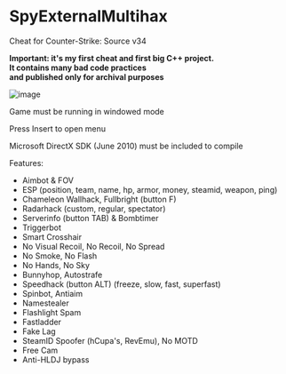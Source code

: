 # SpyExternalMultihax
Cheat for Counter-Strike: Source v34
 
 **Important: it's my first cheat and first big C++ project.<br>
 It contains many bad code practices <br>
 and published only for archival purposes**<br>
 
 ![image](https://i.imgur.com/cyUpebJ.png)
 
 Game must be running in windowed mode
 
 Press Insert to open menu
 
 Microsoft DirectX SDK (June 2010) must be included to compile

Features:
- Aimbot & FOV
- ESP
(position, team, name, hp, armor, money, steamid, weapon, ping)
- Chameleon Wallhack, Fullbright (button F)
- Radarhack (custom, regular, spectator)
- Serverinfo (button TAB) & Bombtimer 
- Triggerbot
- Smart Crosshair
- No Visual Recoil, No Recoil, No Spread
- No Smoke, No Flash
- No Hands, No Sky
- Bunnyhop, Autostrafe
- Speedhack (button ALT) (freeze, slow, fast, superfast)
- Spinbot, Antiaim
- Namestealer
- Flashlight Spam
- Fastladder
- Fake Lag
- SteamID Spoofer (hCupa's, RevEmu), No MOTD
- Free Cam
- Anti-HLDJ bypass
